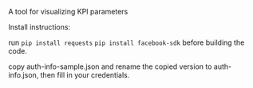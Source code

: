 A tool for visualizing KPI parameters

Install instructions:

run `pip install requests` `pip install facebook-sdk` before building the code. 

copy auth-info-sample.json and rename the copied version to auth-info.json, then fill in your credentials.

